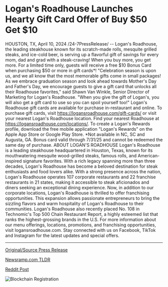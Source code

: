 # Logan's Roadhouse Launches Hearty Gift Card Offer of Buy $50 Get $10

HOUSTON, TX, April 10, 2024 /24-7PressRelease/ -- Logan's Roadhouse, the leading steakhouse known for its scratch-made rolls, mesquite grilled steaks, and ice-cold beer, is serving up a flavorful gift of savings for every mom, dad and grad with a steak-craving! When you buy more, you get more. For a limited time only, guests will receive a free $10 Bonus Card when purchasing $50 or more in gift cards*!  "Celebration season is upon us, and we all know that the most memorable gifts come in small packages! As we embrace graduation season and look ahead towards Mother's Day and Father's Day, we encourage guests to give a gift card that unlocks all their Roadhouse favorites," said Shawn Van Winkle, Senior Director of Marketing for Logan's Roadhouse. "When you give the gift of Logan's, you will also get a gift card to use so you can spoil yourself too!"   Logan's Roadhouse gift cards are available for purchase in-restaurant and online. To purchase gift cards, visit https://logansroadhouse.com/gift-cards/ or visit your nearest Logan's Roadhouse location. Find your nearest Roadhouse at https://logansroadhouse.com/locations/. To create a Logan's Rewards profile, download the free mobile application "Logan's Rewards" on the Apple App Store or Google Play Store.   *Not available in NC, SC and Augusta, GA. Bonus card valid through 7/31/25 and cannot be redeemed the same day of purchase.  ABOUT LOGAN'S ROADHOUSE Logan's Roadhouse is a leading steakhouse headquartered in Houston, Texas, known for its mouthwatering mesquite wood-grilled steaks, famous rolls, and American-inspired signature favorites. With a rich legacy spanning more than three decades, Logan's Roadhouse has become a beloved destination for steak enthusiasts and food lovers alike.   With a strong presence across the nation, Logan's Roadhouse operates 107 corporate restaurants and 22 franchise restaurants in 21 states, making it accessible to steak aficionados and diners seeking an exceptional dining experience. Now, in addition to our corporate locations, Logan's Roadhouse is thrilled to offer franchising opportunities. This expansion allows passionate entrepreneurs to bring the sizzling flavors and warm hospitality of Logan's Roadhouse to their communities. Logan's Roadhouse also recently placed No. 108 in Technomic's Top 500 Chain Restaurant Report, a highly esteemed list that ranks the highest-grossing brands in the U.S.   For more information about our menu offerings, locations, promotions, and franchising opportunities, visit logansroadhouse.com. Stay connected with us on Facebook, TikTok and Instagram for the latest updates and special offers. 

---

[Original/Source Press Release](https://www.24-7pressrelease.com/press-release/509934/logans-roadhouse-launches-hearty-gift-card-offer-of-buy-50-get-10)
                    

[Newsramp.com TLDR](None) 



[Reddit Post](https://www.reddit.com/r/newsramp/comments/1c0fmmj/logans_roadhouse_offers_special_deal_on_gift/) 



![Blockchain Registration](https://cdn.newsramp.app/24-7PressRelease/qrcode/244/10/kissLhcl.webp)